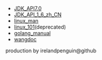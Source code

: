 - [JDK_API7.0](https://irelandpenguin.github.io/JDK_API7.0)
- [JDK_API_1_6_zh_CN](https://irelandpenguin.github.io/JDK_API_1_6_zh_CN/)
- [linux_man](https://irelandpenguin.github.io/awesome_doc/linux_man/index.html)
- [linux_101](https://irelandpenguin.github.io/awesome_doc/linux_101/4.html)(deprecated)
- [golang_manual](https://irelandpenguin.github.io/awesome_doc/golang_manual/index.htm)
- [wangdoc](https://irelandpenguin.github.io/awesome_doc/www.wangdoc.com/index.html)

production by irelandpenguin@github